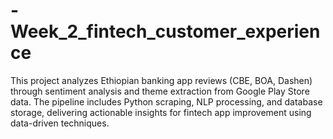 # -Week_2_fintech_customer_experience
This project analyzes Ethiopian banking app reviews (CBE, BOA, Dashen) through sentiment analysis and theme extraction from Google Play Store data. The pipeline includes Python scraping, NLP processing, and database storage, delivering actionable insights for fintech app improvement using data-driven techniques.
